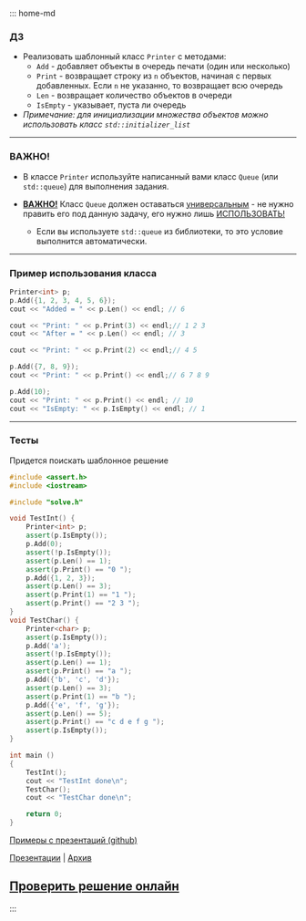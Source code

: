 ::: home-md 
<!-- .element: hidden="hidden" -->

### ДЗ
- Реализовать шаблонный класс `Printer` с методами:
	- `Add` - добавляет объекты в очередь печати (один или несколько)
	- `Print` - возвращает строку из `n` объектов, начиная с первых добавленных. Если `n` не указанно, то возвращает всю очередь
	- `Len` - возвращает количество объектов в очереди
	- `IsEmpty` - указывает, пуста ли очередь	
- *Примечание: для инициализации множества объектов можно использовать класс `std::initializer_list`*

---
### ВАЖНО!
- В классе `Printer` используйте написанный вами класс `Queue` (или `std::queue`) для выполнения задания.

- <u>**ВАЖНО!**</u> Класс `Queue` должен оставаться <u>универсальным</u> - не нужно править его под данную задачу, его нужно лишь <u>ИСПОЛЬЗОВАТЬ!</u>
	- Если вы используете `std::queue` из библиотеки, то это условие выполнится автоматически.

---
### Пример использования класса
``` cpp
Printer<int> p;
p.Add({1, 2, 3, 4, 5, 6});
cout << "Added = " << p.Len() << endl; // 6

cout << "Print: " << p.Print(3) << endl;// 1 2 3
cout << "After = " << p.Len() << endl; // 3

cout << "Print: " << p.Print(2) << endl;// 4 5

p.Add({7, 8, 9});
cout << "Print: " << p.Print() << endl;// 6 7 8 9

p.Add(10);
cout << "Print: " << p.Print() << endl; // 10
cout << "IsEmpty: " << p.IsEmpty() << endl; // 1
```

---
### Тесты
Придется поискать шаблонное решение
``` cpp
#include <assert.h>
#include <iostream>

#include "solve.h"

void TestInt() {
	Printer<int> p;
	assert(p.IsEmpty());
	p.Add(0);
	assert(!p.IsEmpty());
	assert(p.Len() == 1);
	assert(p.Print() == "0 ");
	p.Add({1, 2, 3});
	assert(p.Len() == 3);
	assert(p.Print(1) == "1 ");
	assert(p.Print() == "2 3 ");
}
void TestChar() {
	Printer<char> p;
	assert(p.IsEmpty());
	p.Add('a');
	assert(!p.IsEmpty());
	assert(p.Len() == 1);
	assert(p.Print() == "a ");
	p.Add({'b', 'c', 'd'});
	assert(p.Len() == 3);
	assert(p.Print(1) == "b ");
	p.Add({'e', 'f', 'g'});
	assert(p.Len() == 5);
	assert(p.Print() == "c d e f g ");
	assert(p.IsEmpty());
}

int main ()
{
	TestInt();
	cout << "TestInt done\n";
	TestChar();
	cout << "TestChar done\n";

	return 0;
}
```

[Примеры с презентаций (github)](https://github.com/aatutor/oop_cpp_files)

[Презентации](https://aatutor.github.io/slides_oop_cpp/) | [Архив](https://sourceforge.net/projects/cpp-oop-top-aca/files/Lections/active/)

## [Проверить решение онлайн](https://coliru.stacked-crooked.com/a/e8354aa1fb51faeb)
:::
